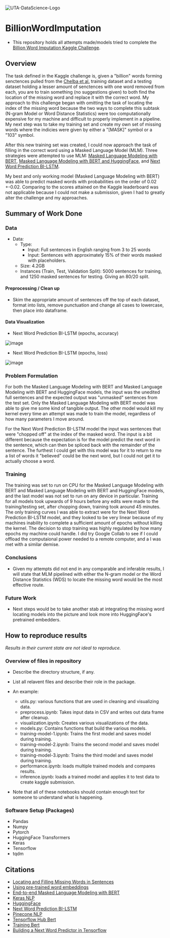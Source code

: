 ![UTA-DataScience-Logo](https://user-images.githubusercontent.com/89792487/207612409-6342a227-58d1-41a8-8277-96d45e92b5e5.png)

# BillionWordImputation

* This repository holds all attempts made/models tried to complete the [Billion Word Imputation Kaggle Challenge](https://www.kaggle.com/competitions/billion-word-imputation/overview). 

## Overview

  The task defined in the Kaggle challenge is, given a "billion" words forming senctences pulled from the [Chelba et al.](https://arxiv.org/abs/1312.3005) training dataset and a testing dataset holding a lesser amount of senctences with one word removed from each, you are to train something (no suggestions given) to both find the location of the missing word and replace it with the correct word. My approach to this challenge began with omitting the task of locating the index of the missing word because the two ways to complete this subtask (N-gram Model or Word Distance Statistics) were too computationally expensive for my machine and difficult to properly implement in a pipeline. My next step was to take my training set and create my own set of missing words where the indicies were given by either a "[MASK]" symbol or a  "103" symbol. 
  
  After this new training set was created, I could now approach the task of filling in the correct word using a Masked Language Model (MLM). Three strategies were attempted to use MLM: [Masked Language Modeling with BERT](https://keras.io/examples/nlp/masked_language_modeling/), [Masked Language Modeling with BERT and HuggingFace](https://www.youtube.com/watch?v=R6hcxMMOrPE&ab_channel=JamesBriggs), and [Next Word Prediction BI-LSTM](https://www.kaggle.com/code/ysthehurricane/next-word-prediction-bi-lstm-tutorial-easy-way).
  
  My best and only working model (Masked Language Modeling with BERT) was able to predict masked words with probabilities on the order of 0.02 +-0.02. Comparing to the scores attained on the Kaggle leaderboard was not applicable because I could not make a submission, given I had to greatly alter the challenge and my approaches.

## Summary of Work Done

### Data

* Data:
  * Type:
    * Input: Full sentences in English ranging from 3 to 25 words
    * Input: Sentences with approximately 15% of their words masked with placeholders.
  * Size: 4.2GB
  * Instances (Train, Test, Validation Split): 5000 sentences for training, and 1250 masked sentences for testing. Giving an 80/20 split. 

#### Preprocessing / Clean up

* Skim the appropriate amount of sentences off the top of each dataset, format into lists, remove punctuation and change all cases to lowercase, then place into dataframe.

#### Data Visualization

* Next Word Prediction BI-LSTM (epochs, accuracy)


![image](https://user-images.githubusercontent.com/89792487/207628043-1918c5e8-91f4-4a0e-abc8-4df3b1acc57b.png)

* Next Word Prediction BI-LSTM (epochs, loss)


![image](https://user-images.githubusercontent.com/89792487/207628069-6b883822-2118-4fe1-ac69-01378ce976dd.png)

### Problem Formulation

  For both the Masked Language Modeling with BERT and Masked Language Modeling with BERT and HuggingFace models, the input was the unedited full sentences and the expected output was "unmasked" sentences from the test set. Only the Masked Language Modeling with BERT model was able to give me some kind of tangible output. The other model would kill my kernel every time an attempt was made to train the model, regardless of how many parameters I move around.
  
  For the Next Word Prediction BI-LSTM model the input was sentences that were "chopped off" at the index of the masked word. The input is a bit different because the expectation is for the model predict the next word in the sentence, which can then be spliced back with the remainder of the sentence. The furthest I could get with this model was for it to return to me a list of words it "believed" could be the next word, but I could not get it to actually choose a word.

### Training

  The training was set to run on CPU for the Masked Language Modeling with BERT and Masked Language Modeling with BERT and HuggingFace models, and the last model was not set to run on any device in particular. Training for all models took upwards of 9 hours before any edits were made to the training/testing set, after chopping down, training took around 45 minutes. The only training curves I was able to extract were for the Next Word Prediction BI-LSTM model, and they looked to be very linear because of my machines inability to complete a sufficient amount of epochs without killing the kernel. The decision to stop training was highly regulated by how many epochs my machine could handle. I did try Google Collab to see if I could offload the computaional power needed to a remote computer, and a I was met with a similar demise.

### Conclusions

* Given my attempts did not end in any comparable and inferable results, I will state that MLM pipelined with either the N-gram model or the Word Distance Statistics (WDS) to locate the missing word would be the most effective route.

### Future Work

* Next steps would be to take another stab at integrating the missing word locating models into the picture and look more into HuggingFace's pretrained embedders.

## How to reproduce results

*Results in their current state are not ideal to reproduce.*

### Overview of files in repository

* Describe the directory structure, if any.
* List all relavent files and describe their role in the package.
* An example:
  * utils.py: various functions that are used in cleaning and visualizing data.
  * preprocess.ipynb: Takes input data in CSV and writes out data frame after cleanup.
  * visualization.ipynb: Creates various visualizations of the data.
  * models.py: Contains functions that build the various models.
  * training-model-1.ipynb: Trains the first model and saves model during training.
  * training-model-2.ipynb: Trains the second model and saves model during training.
  * training-model-3.ipynb: Trains the third model and saves model during training.
  * performance.ipynb: loads multiple trained models and compares results.
  * inference.ipynb: loads a trained model and applies it to test data to create kaggle submission.

* Note that all of these notebooks should contain enough text for someone to understand what is happening.

### Software Setup (Packages)

* Pandas
* Numpy
* Pytorch
* HuggingFace Transformers
* Keras
* Tensorflow
* tqdm


## Citations

* [Locating and Filling Missing Words in Sentences](https://stlong0521.github.io/20160305%20-%20Missing%20Word.html)
* [Using pre-trained word embeddings](https://keras.io/examples/nlp/pretrained_word_embeddings/)
* [End-to-end Masked Language Modeling with BERT](https://keras.io/examples/nlp/masked_language_modeling/)
* [Keras NLP](https://keras.io/keras_nlp/)
* [HuggingFace](https://huggingface.co/)
* [Next Word Prediction BI-LSTM](https://www.kaggle.com/code/ysthehurricane/next-word-prediction-bi-lstm-tutorial-easy-way)
* [Pinecone NLP](https://www.pinecone.io/learn/nlp/)
* [Tensorflow Hub Bert](https://tfhub.dev/tensorflow/bert_en_uncased_preprocess/3)
* [Training Bert](https://www.youtube.com/watch?v=R6hcxMMOrPE&ab_channel=JamesBriggs)
* [Building a Next Word Predictor in Tensorflow](https://towardsdatascience.com/building-a-next-word-predictor-in-tensorflow-e7e681d4f03f#:~:text=Next%20Word%20Prediction%20or%20what,or%20emails%20without%20realizing%20it.)







